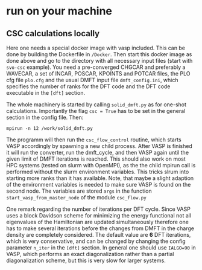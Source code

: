 # run on your machine

## CSC calculations locally

Here one needs a special docker image with vasp included. This can be done by
building the Dockerfile in `/Docker`.
Then start this docker image as done above and go to the directory with all
necessary input files (start with `svo-csc` example). You need a pre-converged
CHGCAR and preferably a WAVECAR, a set of INCAR, POSCAR, KPOINTS and POTCAR
files, the PLO cfg file `plo.cfg` and the usual DMFT input file
`dmft_config.ini`, which specifies the number of ranks for the DFT code and the DFT code executable in the `[dft]` section.

The whole machinery is started by calling `solid_dmft.py` as for one-shot calculations. Importantly the flag `csc = True` has to be set in the general section in the config file. Then:
```
mpirun -n 12 /work/solid_dmft.py
```
The programm will then run the `csc_flow_control` routine, which starts VASP accordingly by spawning a new child process. After VASP is finished it will run the converter, run the dmft_cycle, and then VASP again until the given
limit of DMFT iterations is reached. This should also work on most HPC systems (tested on slurm with OpenMPI), as the the child mpirun call is performed without the slurm environment variables. This tricks slrum into starting more ranks than it has available. Note, that maybe a slight adaption of the environment variables is needed to make sure VASP is found on the second node. The variables are stored `args` in the function `start_vasp_from_master_node` of the module `csc_flow.py`

One remark regarding the number of iterations per DFT cycle. Since VASP uses a
block Davidson scheme for minimizing the energy functional not all eigenvalues
of the Hamiltonian are updated simultaneously therefore one has to make several
iterations before the changes from DMFT in the charge density are completely
considered. The default value are __6__ DFT iterations, which is very
conservative, and can be changed by changing the config parameter `n_iter` in the `[dft]` section. In general one should use `IALGO=90` in VASP, which performs an exact diagonalization rather than a partial diagonalization scheme, but this is very slow for larger systems.
